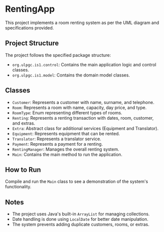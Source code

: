 # RentingApp

This project implements a room renting system as per the UML diagram and specifications provided.

## Project Structure

The project follows the specified package structure:

- `org.ulpgc.is1.control`: Contains the main application logic and control classes.
- `org.ulpgc.is1.model`: Contains the domain model classes.

## Classes

- `Customer`: Represents a customer with name, surname, and telephone.
- `Room`: Represents a room with name, capacity, day price, and type.
- `RoomType`: Enum representing different types of rooms.
- `Renting`: Represents a renting transaction with dates, room, customer, and extras.
- `Extra`: Abstract class for additional services (Equipment and Translator).
- `Equipment`: Represents equipment that can be rented.
- `Translator`: Represents a translator service.
- `Payment`: Represents a payment for a renting.
- `RentingManager`: Manages the overall renting system.
- `Main`: Contains the main method to run the application.

## How to Run

Compile and run the `Main` class to see a demonstration of the system's functionality.

## Notes

- The project uses Java's built-in `ArrayList` for managing collections.
- Date handling is done using `LocalDate` for better date manipulation.
- The system prevents adding duplicate customers, rooms, or extras.
